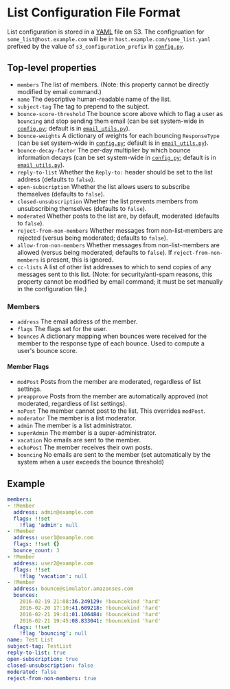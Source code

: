 # List Configuration File Format

List configuration is stored in a [YAML](http://yaml.org/) file on S3.  The configruation for `some_list@host.example.com` will be in `host.example.com/some_list.yaml` prefixed by the value of `s3_configuration_prefix` in [`config.py`](../lambda/config.example.py).

## Top-level properties

- `members` The list of members.  (Note: this property cannot be directly modified by email command.)
- `name` The descriptive human-readable name of the list.
- `subject-tag` The tag to prepend to the subject.
- `bounce-score-threshold` The bounce score above which to flag a user as `bouncing` and stop sending them email (can be set system-wide in [`config.py`](../lambda/config.example.py); default is in [`email_utils.py`](../lambda/email_utils.py)).
- `bounce-weights` A dictionary of weights for each bouncing `ResponseType` (can be set system-wide in [`config.py`](../lambda/config.example.py); default is in [`email_utils.py`](../lambda/email_utils.py)).
- `bounce-decay-factor` The per-day multiplier by which bounce information decays (can be set system-wide in [`config.py`](../lambda/config.example.py); default is in [`email_utils.py`](../lambda/email_utils.py)).
- `reply-to-list` Whether the `Reply-to:` header should be set to the list address (defaults to `false`).
- `open-subscription` Whether the list allows users to subscribe themselves (defaults to `false`).
- `closed-unsubscription` Whether the list prevents members from unsubscribing themselves (defaults to `false`).
- `moderated` Whether posts to the list are, by default, moderated (defaults to `false`).
- `reject-from-non-members` Whether messages from non-list-members are rejected (versus being moderated; defaults to `false`).
- `allow-from-non-members` Whether messages from non-list-members are allowed (versus being moderated; defaults to `false`).  If `reject-from-non-members` is present, this is ignored.
- `cc-lists` A list of other list addresses to which to send copies of any messages sent to this list.  (Note: for security/anti-spam reasons, this property cannot be modified by email command; it must be set manually in the configuration file.)

### Members

- `address` The email address of the member.
- `flags` The flags set for the user.
- `bounces` A dictionary mapping when bounces were received for the member to the response type of each bounce.  Used to compute a user's bounce score.

#### Member Flags

- `modPost` Posts from the member are moderated, regardless of list settings.
- `preapprove` Posts from the member are automatically approved (not moderated, regardless of list settings).
- `noPost` The member cannot post to the list.  This overrides `modPost`.
- `moderator` The member is a list moderator.
- `admin` The member is a list administrator.
- `superAdmin` The member is a super-administrator.
- `vacation` No emails are sent to the member.
- `echoPost` The member receives their own posts.
- `bouncing` No emails are sent to the member (set automatically by the system when a user exceeds the bounce threshold)

## Example
```yaml
members:
- !Member
  address: admin@example.com
  flags: !!set
    !flag 'admin': null
- !Member
  address: user1@example.com
  flags: !!set {}
  bounce_count: 3
- !Member
  address: user2@example.com
  flags: !!set
    !flag 'vacation': null
- !Member
  address: bounce@simulator.amazonses.com
  bounces:
    2016-02-19 21:08:36.249129: !bouncekind 'hard'
    2016-02-20 17:10:41.609218: !bouncekind 'hard'
    2016-02-21 19:41:01.106484: !bouncekind 'hard'
    2016-02-21 19:45:08.833041: !bouncekind 'hard'
  flags: !!set
    !flag 'bouncing': null
name: Test List
subject-tag: TestList
reply-to-list: true
open-subscription: true
closed-unsubscription: false
moderated: false
reject-from-non-members: true
```
